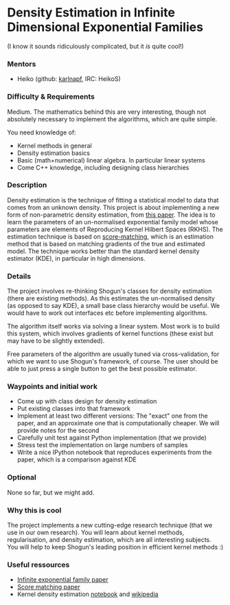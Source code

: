 # Density Estimation in Infinite Dimensional Exponential Families

(I know it sounds ridiculously complicated, but it *is* quite cool!)

### Mentors
 * Heiko (github: [karlnapf](https://github.com/karlnapf), IRC: HeikoS)

### Difficulty & Requirements
Medium.
The mathematics behind this are very interesting, though not absolutely necessary to implement the algorithms, which are quite simple.

You need knowledge of:
 * Kernel methods in general
 * Density estimation basics
 * Basic (math+numerical) linear algebra. In particular linear systems
 * Come C++ knowledge, including designing class hierarchies

### Description
Density estimation is the technique of fitting a statistical model to data that comes from an unknown density.
This project is about implementing a new form of non-parametric density estimation, from [this paper](http://arxiv.org/abs/1312.3516). The idea is to learn the parameters of an un-normalised exponential family model whose parameters are elements of Reproducing Kernel Hilbert Spaces (RKHS). The estimation technique is based on [score-matching](http://www.cs.helsinki.fi/u/ahyvarin/papers/JMLR05.pdf), which is an estimation method that is based on matching gradients of the true and estimated model. The technique works better than the standard kernel density estimator (KDE), in particular in high dimensions.

### Details
The project involves re-thinking Shogun's classes for density estimation (there are existing methods). As this estimates the un-normalised density (as opposed to say KDE), a small base class hierarchy would be useful. We would have to work out interfaces etc before implementing algorithms.

The algorithm itself works via solving a linear system. Most work is to build this system, which involves gradients of kernel functions (these exist but may have to be slightly extended).

Free parameters of the algorithm are usually tuned via cross-validation, for which we want to use Shogun's framework, of course. The user should be able to just press a single button to get the best possible estimator.

### Waypoints and initial work
 * Come up with class design for density estimation
 * Put existing classes into that framework
 * Implement at least two different versions: The "exact" one from the paper, and an approximate one that is computationally cheaper. We will provide notes for the second
 * Carefully unit test against Python implementation (that we provide)
 * Stress test the implementation on large numbers of samples
 * Write a nice IPython notebook that reproduces experiments from the paper, which is a comparison against KDE

### Optional
None so far, but we might add.

### Why this is cool
The project implements a new cutting-edge research technique (that we use in our own research). You will learn about kernel methods, regularisation, and density estimation, which are all interesting subjects. You will help to keep Shogun's leading position in efficient kernel methods :)

### Useful ressources
 * [Infinite exponential family paper](http://arxiv.org/abs/1312.3516)
 * [Score matching paper](http://www.cs.helsinki.fi/u/ahyvarin/papers/JMLR05.pdf)
 * Kernel density estimation [notebook](http://www.shogun-toolbox.org/static/notebook/current/KernelDensity.html) and [wikipedia](http://en.wikipedia.org/wiki/Kernel_density_estimation)
